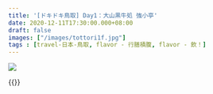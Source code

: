 ```yaml
---
title: '[ドキドキ鳥取] Day1：大山黒牛処 強小亭'
date: 2020-12-11T17:30:00.000+08:00
draft: false
images: ["/images/tottori1f.jpg"]
tags : [travel-日本-鳥取, flavor - 行膳積腹, flavor - 飲！]
---
```




![](/images/tottori1f.jpg)



{{<tottori>}}  
